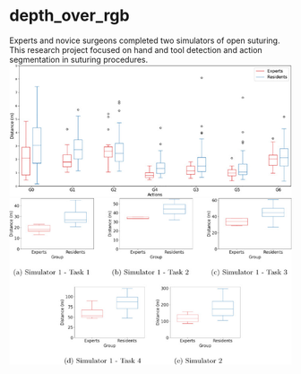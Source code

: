 # depth_over_rgb
Experts and novice surgeons completed two simulators of open suturing. This research project focused on hand and tool detection and action segmentation in suturing procedures.
![simulator1](images/simulator.jpg)
![simulator2](images/simulator2.jpg)
